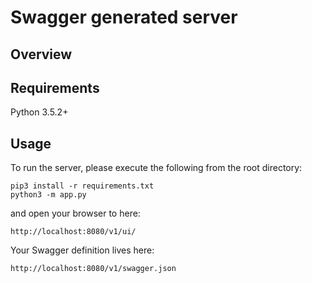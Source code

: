 # Swagger generated server

## Overview


## Requirements
Python 3.5.2+

## Usage
To run the server, please execute the following from the root directory:

```
pip3 install -r requirements.txt
python3 -m app.py
```

and open your browser to here:

```
http://localhost:8080/v1/ui/
```

Your Swagger definition lives here:

```
http://localhost:8080/v1/swagger.json
```
